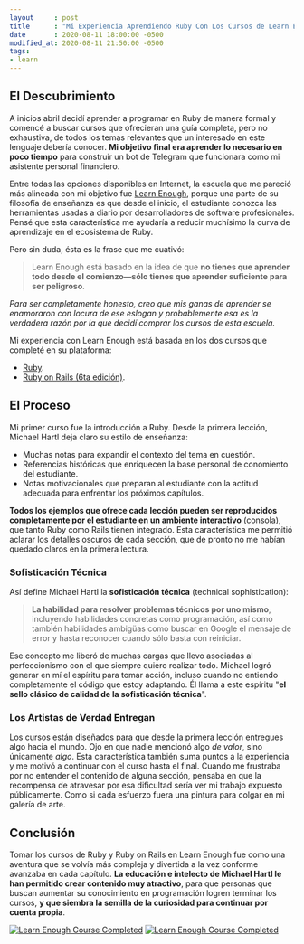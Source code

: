```yaml
---
layout     : post
title      : "Mi Experiencia Aprendiendo Ruby Con Los Cursos de Learn Enough"
date       : 2020-08-11 18:00:00 -0500
modified_at: 2020-08-11 21:50:00 -0500
tags:
- learn
---
```


## El Descubrimiento

A inicios abril decidí aprender a programar en Ruby de manera formal y comencé a buscar cursos que ofrecieran una guía completa, pero no exhaustiva, de todos los temas relevantes que un interesado en este lenguaje debería conocer. **Mi objetivo final era aprender lo necesario en poco tiempo** para construir un bot de Telegram que funcionara como mi asistente personal financiero.

Entre todas las opciones disponibles en Internet, la escuela que me pareció más alineada con mi objetivo fue [Learn Enough](https://www.learnenough.com), porque una parte de su filosofía de enseñanza es que desde el inicio, el estudiante conozca las herramientas usadas a diario por desarrolladores de software profesionales. Pensé que esta característica me ayudaría a reducir muchísimo la curva de aprendizaje en el ecosistema de Ruby.

Pero sin duda, ésta es la frase que me cuativó:

> Learn Enough está basado en la idea de que **no tienes que aprender todo desde el comienzo—sólo tienes que aprender suficiente para ser peligroso**.

_Para ser completamente honesto, creo que mis ganas de aprender se enamoraron con locura de ese eslogan y probablemente esa es la verdadera razón por la que decidí comprar los cursos de esta escuela._

Mi experiencia con Learn Enough está basada en los dos cursos que completé en su plataforma:

- [Ruby](https://www.learnenough.com/ruby).
- [Ruby on Rails (6ta edición)](https://www.learnenough.com/ruby-on-rails-6th-edition).

## El Proceso

Mi primer curso fue la introducción a Ruby. Desde la primera lección, Michael Hartl deja claro su estilo de enseñanza:

- Muchas notas para expandir el contexto del tema en cuestión.
- Referencias históricas que enriquecen la base personal de conomiento del estudiante.
- Notas motivacionales que preparan al estudiante con la actitud adecuada para enfrentar los próximos capítulos.

**Todos los ejemplos que ofrece cada lección pueden ser reproducidos completamente por el estudiante en un ambiente interactivo** (consola), que tanto Ruby como Rails tienen integrado. Esta característica me permitió aclarar los detalles oscuros de cada sección, que de pronto no me habían quedado claros en la primera lectura.

### Sofisticación Técnica

Así define Michael Hartl la **sofisticación técnica** (technical sophistication):

> **La habilidad para resolver problemas técnicos por uno mismo**, incluyendo habilidades concretas como programación, así como también habilidades ambigüas como buscar en Google el mensaje de error y hasta reconocer cuando sólo basta con reiniciar.

Ese concepto me liberó de muchas cargas que llevo asociadas al perfeccionismo con el que siempre quiero realizar todo. Michael logró generar en mí el espíritu para tomar acción, incluso cuando no entiendo completamente el código que estoy adaptando. Él llama a este espíritu "**el sello clásico de calidad de la sofisticación técnica**".

### Los Artistas de Verdad Entregan

Los cursos están diseñados para que desde la primera lección entregues algo hacia el mundo. Ojo en que nadie mencionó algo _de valor_, sino únicamente _algo_. Esta característica también suma puntos a la experiencia y me motivó a continuar con el curso hasta el final. Cuando me frustraba por no entender el contenido de alguna sección, pensaba en que la recompensa de atravesar por esa dificultad sería ver mi trabajo expuesto públicamente. Como si cada esfuerzo fuera una pintura para colgar en mi galería de arte.

## Conclusión

Tomar los cursos de Ruby y Ruby on Rails en Learn Enough fue como una aventura que se volvía más compleja y divertida a la vez conforme avanzaba en cada capítulo. **La educación e intelecto de Michael Hartl le han permitido crear contenido muy atractivo**, para que personas que buscan aumentar su conocimiento en programación logren terminar los cursos, **y que siembra la semilla de la curiosidad para continuar por cuenta propia**.

[![Learn Enough Course Completed](https://www.learnenough.com/certificates/albertoms/ruby-tutorial.svg)](https://www.learnenough.com/certificates/albertoms) [![Learn Enough Course Completed](https://www.learnenough.com/certificates/albertoms/ruby-on-rails-6th-edition-tutorial.svg)](https://www.learnenough.com/certificates/albertoms)
